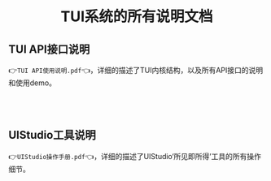 <h1 align="center"> TUI系统的所有说明文档 </h1>


## TUI API接口说明
👉`TUI API使用说明.pdf`👈，详细的描述了TUI内核结构，以及所有API接口的说明和使用demo。

<br>
<br>

## UIStudio工具说明
👉`UIStudio操作手册.pdf`👈，详细的描述了UIStudio‘所见即所得’工具的所有操作细节。
